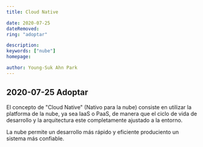 ```yaml
---
title: Cloud Native

date: 2020-07-25
dateRemoved:
ring: "adoptar"

description:
keywords: ["nube"]
homepage:

author: Young-Suk Ahn Park
---
```


## 2020-07-25 Adoptar

El concepto de "Cloud Native" (Nativo para la nube) consiste en utilizar la platforma de la nube, ya sea IaaS o PaaS, de manera que el ciclo de vida de desarrollo y la arquitectura este completamente ajustado a la entorno.

La nube permite un desarrollo más rápido y eficiente produciento un sistema más confiable.
